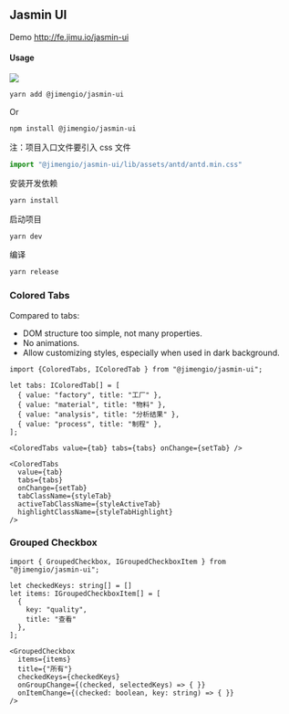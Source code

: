 ## Jasmin UI

Demo http://fe.jimu.io/jasmin-ui

#### Usage

![](https://img.shields.io/npm/v/@jimengio/jasmin-ui.svg?style=flat-square)

```bash
yarn add @jimengio/jasmin-ui
```

Or

```bash
npm install @jimengio/jasmin-ui
```

注：项目入口文件要引入 css 文件

```ts
import "@jimengio/jasmin-ui/lib/assets/antd/antd.min.css"
```

安装开发依赖

```ts
yarn install
```

启动项目

```bash
yarn dev
```

编译

```bash
yarn release
```

### Colored Tabs

Compared to tabs:

* DOM structure too simple, not many properties.
* No animations.
* Allow customizing styles, especially when used in dark background.

```tsx
import {ColoredTabs, IColoredTab } from "@jimengio/jasmin-ui";

let tabs: IColoredTab[] = [
  { value: "factory", title: "工厂" },
  { value: "material", title: "物料" },
  { value: "analysis", title: "分析结果" },
  { value: "process", title: "制程" },
];

<ColoredTabs value={tab} tabs={tabs} onChange={setTab} />

<ColoredTabs
  value={tab}
  tabs={tabs}
  onChange={setTab}
  tabClassName={styleTab}
  activeTabClassName={styleActiveTab}
  highlightClassName={styleTabHighlight}
/>
```

### Grouped Checkbox

```tsx
import { GroupedCheckbox, IGroupedCheckboxItem } from "@jimengio/jasmin-ui";

let checkedKeys: string[] = []
let items: IGroupedCheckboxItem[] = [
  {
    key: "quality",
    title: "查看"
  },
];

<GroupedCheckbox
  items={items}
  title={"所有"}
  checkedKeys={checkedKeys}
  onGroupChange={(checked, selectedKeys) => { }}
  onItemChange={(checked: boolean, key: string) => { }}
/>
```
